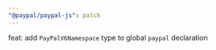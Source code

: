 ```yaml
---
"@paypal/paypal-js": patch
---
```


feat: add `PayPalV6Namespace` type to global `paypal` declaration
